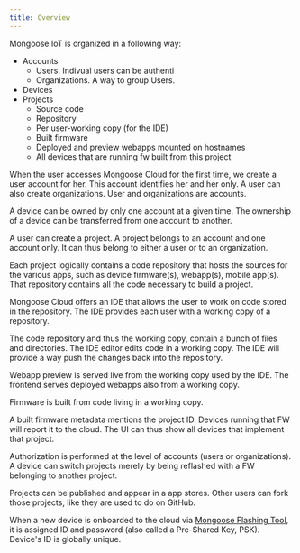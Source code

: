 ```yaml
---
title: Overview
---
```


Mongoose IoT is organized in a following way:

- Accounts
   - Users. Indivual users can be authenti
   - Organizations. A way to group Users.
- Devices
- Projects
   - Source code
   - Repository
   - Per user-working copy (for the IDE)
   - Built firmware
   - Deployed and preview webapps mounted on hostnames
   - All devices that are running fw built from this project

When the user accesses Mongoose Cloud for the first time, we create a user
account for her. This account identifies her and her only. A user can also
create organizations. User and organizations are accounts.

A device can be owned by only one account at a given time.
The ownership of a device can be transferred from one account to another.

A user can create a project. A project belongs to an account and one account
only. It can thus belong to either a user or to an organization.

Each project logically contains a code repository that hosts the sources
for the various apps, such as device firmware(s), webapp(s), mobile app(s).
That repository contains all the code necessary to build a project.

Mongoose Cloud offers an IDE that allows the user to work on code stored
in the repository. The IDE provides each user with a working copy of a
repository.

The code repository and thus the working copy, contain a bunch of files and
directories. The IDE editor edits code in a working copy.
The IDE will provide a way push the changes back into the repository.

Webapp preview is served live from the working copy used by the IDE.
The frontend serves deployed webapps also from a working copy.

Firmware is built from code living in a working copy.

A built firmware metadata mentions the project ID. Devices running that FW
will report it to the cloud. The UI can thus show all devices that implement
that project.

Authorization is performed at the level of accounts (users or organizations).
A device can switch projects merely by being reflashed with a FW belonging to
another project.

Projects can be published and appear in a app stores.
Other users can fork those projects, like they are used to do on GitHub.

When a new device is onboarded to the cloud via
[Mongoose Flashing Tool](https://github.com/cesanta/mft), it is assigned
ID and password (also called a Pre-Shared Key, PSK). Device's ID is
globally unique.
